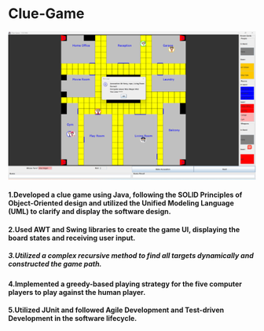 # Clue-Game
![image](https://github.com/pingzhang1004/ClueGame/blob/main/ClueGame_UI.png)
#### 1.Developed a clue game using Java, following the SOLID Principles of Object-Oriented design and utilized the Unified Modeling Language (UML) to clarify and display the software design.
#### 2.Used AWT and Swing libraries to create the game UI, displaying the board states and receiving user input.
##### 3.Utilized a complex recursive method to find all targets dynamically and constructed the game path.
#### 4.Implemented a greedy-based playing strategy for the five computer players to play against the human player.
#### 5.Utilized JUnit and followed Agile Development and Test-driven Development in the software lifecycle.
